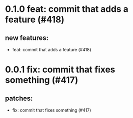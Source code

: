 # 0.1.0 feat: commit that adds a feature (#418)

## new features:
* feat: commit that adds a feature (#418)

# 0.0.1 fix: commit that fixes something (#417)

## patches:
* fix: commit that fixes something (#417)

